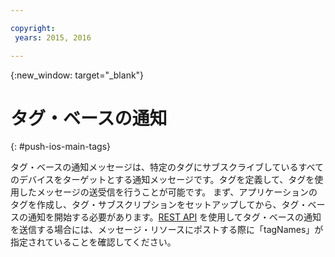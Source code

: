 ```yaml
---

copyright:
 years: 2015, 2016

---
```


{:new_window: target="_blank"}
# タグ・ベースの通知
{: #push-ios-main-tags}


タグ・ベースの通知メッセージは、特定のタグにサブスクライブしているすべてのデバイスをターゲットとする通知メッセージです。タグを定義して、タグを使用したメッセージの送受信を行うことが可能です。
まず、アプリケーションのタグを作成し、タグ・サブスクリプションをセットアップしてから、タグ・ベースの通知を開始する必要があります。[REST API](https://mobile.{DomainName}/imfpushrestapidocs/) を使用してタグ・ベースの通知を送信する場合には、メッセージ・リソースにポストする際に「tagNames」が指定されていることを確認してください。
